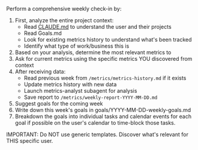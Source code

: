 Perform a comprehensive weekly check-in by:

1. First, analyze the entire project context:
    - Read [CLAUDE.md](http://claude.md/) to understand the user and their projects
    - Read Goals.md
    - Look for existing metrics history to understand what's been
    tracked
    - Identify what type of work/business this is
2. Based on your analysis, determine the most relevant metrics to
3. Ask for current metrics using the specific metrics YOU
discovered from context
4. After receiving data:
    - Read previous week from `/metrics/metrics-history.md` if it
    exists
    - Update metrics history with new data
    - Launch metrics-analyst subagent for analysis
    - Save report to `/metrics/weekly-report-YYYY-MM-DD.md`
5. Suggest goals for the coming week
6. Write down this week's goals in goals/YYYY-MM-DD-weekly-goals.md
7. Breakdown the goals into individual tasks and calendar events for each goal if possible on the user's calendar to time-block those tasks. 

IMPORTANT: Do NOT use generic templates. Discover what's relevant
for THIS specific user.
